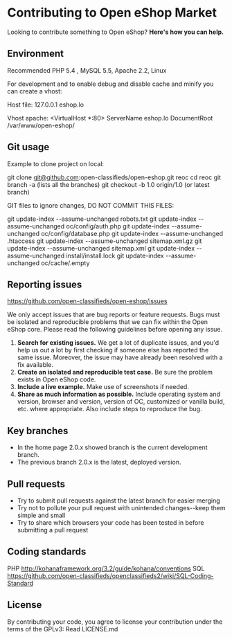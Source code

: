 # Contributing to Open eShop Market

Looking to contribute something to Open eShop? **Here's how you can help.**

## Environment
Recommended PHP 5.4 , MySQL 5.5, Apache 2.2, Linux

For development and to enable debug and disable cache and minify you can create a vhost:

Host file:
127.0.0.1   eshop.lo

Vhost apache:
<VirtualHost *:80>
ServerName eshop.lo
DocumentRoot /var/www/open-eshop/
</VirtualHost>

## Git usage
Example to clone project on local:

git clone git@github.com:open-classifieds/open-eshop.git reoc
cd reoc
git branch -a (lists all the branches)
git checkout -b 1.0 origin/1.0 (or latest branch)


GIT files to ignore changes, DO NOT COMMIT THIS FILES:

git update-index --assume-unchanged robots.txt
git update-index --assume-unchanged oc/config/auth.php
git update-index --assume-unchanged oc/config/database.php
git update-index --assume-unchanged .htaccess
git update-index --assume-unchanged sitemap.xml.gz
git update-index --assume-unchanged sitemap.xml
git update-index --assume-unchanged install/install.lock
git update-index --assume-unchanged oc/cache/.empty

## Reporting issues

https://github.com/open-classifieds/open-eshop/issues

We only accept issues that are bug reports or feature requests. Bugs must be isolated and reproducible problems that we can fix within the Open eShop core. Please read the following guidelines before opening any issue.

1. **Search for existing issues.** We get a lot of duplicate issues, and you'd help us out a lot by first checking if someone else has reported the same issue. Moreover, the issue may have already been resolved with a fix available.
2. **Create an isolated and reproducible test case.** Be sure the problem exists in Open eShop code.
3. **Include a live example.** Make use of screenshots if needed.
4. **Share as much information as possible.** Include operating system and version, browser and version, version of OC, customized or vanilla build, etc. where appropriate. Also include steps to reproduce the bug.



## Key branches

- In the home page 2.0.x showed branch is the current development branch.
- The previous branch 2.0.x is the latest, deployed version.


## Pull requests

- Try to submit pull requests against the latest branch for easier merging
- Try not to pollute your pull request with unintended changes--keep them simple and small
- Try to share which browsers your code has been tested in before submitting a pull request



## Coding standards

PHP http://kohanaframework.org/3.2/guide/kohana/conventions
SQL https://github.com/open-classifieds/openclassifieds2/wiki/SQL-Coding-Standard

## License

By contributing your code, you agree to license your contribution under the terms of the GPLv3: Read LICENSE.md